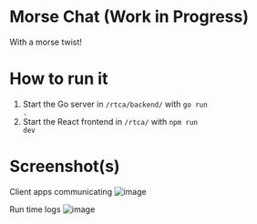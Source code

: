 # Morse Chat (Work in Progress)
With a morse twist!

# How to run it
1. Start the Go server in <code>/rtca/backend/</code> with <code>go run .</code>
2. Start the React frontend in <code>/rtca/</code> with <code>npm run dev</code>

# Screenshot(s)
Client apps communicating
![image](https://github.com/GeorgesGITHUB/Morse-Chat/assets/31967906/1f6c377d-eedd-4fcf-b92e-a5e71ce6c434)


Run time logs
![image](https://github.com/GeorgesGITHUB/Morse-Chat/assets/31967906/3233dc6d-6c61-4b62-a13e-0c950e793b1e)
